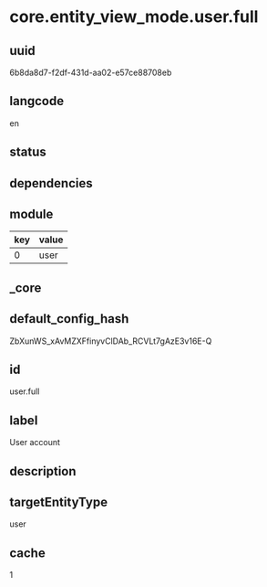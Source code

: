 # core.entity_view_mode.user.full

## uuid
6b8da8d7-f2df-431d-aa02-e57ce88708eb

## langcode
en

## status


## dependencies

## module
|key|value|
|-|-|
|0|user|


## _core

## default_config_hash
ZbXunWS_xAvMZXFfinyvClDAb_RCVLt7gAzE3v16E-Q

## id
user.full

## label
User account

## description


## targetEntityType
user

## cache
1
